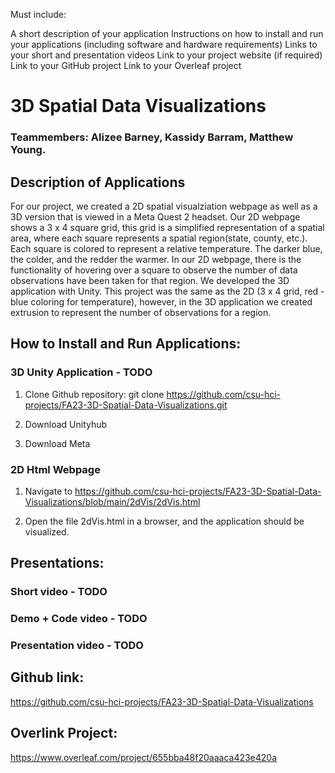 Must include:

A short description of your application
Instructions on how to install and run your applications (including software and hardware requirements)
Links to your short and presentation videos
Link to your project website (if required)
Link to your GitHub project
Link to your Overleaf project

# 3D Spatial Data Visualizations
### Teammembers: Alizee Barney, Kassidy Barram, Matthew Young. 

## Description of Applications 
For our project, we created a 2D spatial visualziation webpage as well as a 3D version that is viewed in a Meta Quest 2 headset. Our 2D webpage shows a 3 x 4 square grid, this grid is a simplified representation of a spatial area, where each square represents a spatial region(state, county, etc.). Each square is colored to represent a relative temperature. The darker blue, the colder, and the redder the warmer. In our 2D webpage, there is the functionality of hovering over a square to observe the number of data observations have been taken for that region. We developed the 3D application with Unity. This project was the same as the 2D (3 x 4 grid, red - blue coloring for temperature), however, in the 3D application we created extrusion to represent the number of observations for a region. 

## How to Install and Run Applications:

### 3D Unity Application - TODO
1. Clone Github repository: git clone https://github.com/csu-hci-projects/FA23-3D-Spatial-Data-Visualizations.git

2. Download Unityhub
3. Download Meta 

### 2D Html Webpage

1. Navigate to https://github.com/csu-hci-projects/FA23-3D-Spatial-Data-Visualizations/blob/main/2dVis/2dVis.html

2. Open the file 2dVis.html in a browser, and the application should be visualized. 

## Presentations:

### Short video - TODO
### Demo + Code video - TODO
### Presentation video - TODO

## Github link:

https://github.com/csu-hci-projects/FA23-3D-Spatial-Data-Visualizations

## Overlink Project:

https://www.overleaf.com/project/655bba48f20aaaca423e420a